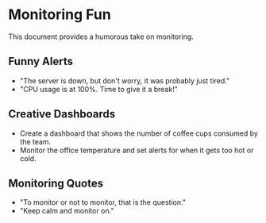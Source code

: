 # Monitoring Fun

This document provides a humorous take on monitoring.

## Funny Alerts
- "The server is down, but don't worry, it was probably just tired."
- "CPU usage is at 100%. Time to give it a break!"

## Creative Dashboards
- Create a dashboard that shows the number of coffee cups consumed by the team.
- Monitor the office temperature and set alerts for when it gets too hot or cold.

## Monitoring Quotes
- "To monitor or not to monitor, that is the question."
- "Keep calm and monitor on."
